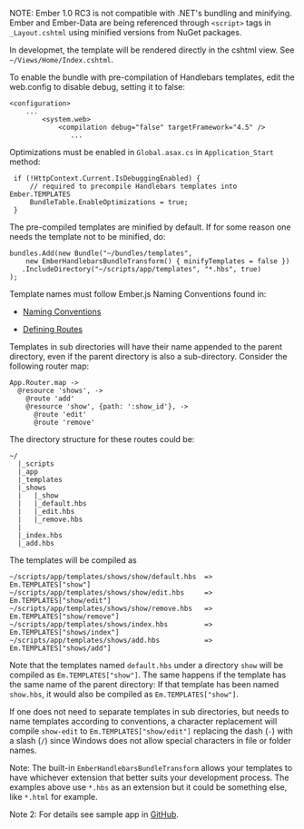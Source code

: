 ﻿NOTE: Ember 1.0 RC3 is not compatible with .NET's bundling and minifying. Ember and Ember-Data are being referenced through `<script>` tags in `_Layout.cshtml` using minified versions from NuGet packages.

In developmet, the template will be rendered directly in the cshtml view. See `~/Views/Home/Index.cshtml`. 

To enable the bundle with pre-compilation of Handlebars templates, edit the web.config to disable debug, setting it to false:

    <configuration>
        ...
            <system.web>
                <compilation debug="false" targetFramework="4.5" />
                   ...

Optimizations must be enabled in `Global.asax.cs` in `Application_Start` method:
             
     if (!HttpContext.Current.IsDebuggingEnabled) {
         // required to precompile Handlebars templates into Ember.TEMPLATES
         BundleTable.EnableOptimizations = true;
     }

 
The pre-compiled templates are minified by default. If for some reason one needs the template not to be minified, do:
              
    bundles.Add(new Bundle("~/bundles/templates",
        new EmberHandlebarsBundleTransform() { minifyTemplates = false })
       .IncludeDirectory("~/scripts/app/templates", "*.hbs", true)
    ); 
                 
Template names must follow Ember.js Naming Conventions found in:

 - [Naming Conventions](http://emberjs.com/guides/concepts/naming-conventions/)

 - [Defining Routes](http://emberjs.com/guides/routing/defining-your-routes/)
                 
Templates in sub directories will have their name appended to the parent directory, even if the parent directory is also a sub-directory. Consider the following router map:
           
    App.Router.map ->
      @resource 'shows', ->
        @route 'add'
        @resource 'show', {path: ':show_id'}, ->
          @route 'edit'
          @route 'remove' 
             
The directory structure for these routes could be:

    ~/
      |_scripts
      |_app
      |_templates
      |_shows
      |   |_show
      |   |_default.hbs
      |   |_edit.hbs
      |   |_remove.hbs
      |
      |_index.hbs
      |_add.hbs 
                  
The templates will be compiled as
                 
    ~/scripts/app/templates/shows/show/default.hbs  => Em.TEMPLATES["show"]
    ~/scripts/app/templates/shows/show/edit.hbs     => Em.TEMPLATES["show/edit"]
    ~/scripts/app/templates/shows/show/remove.hbs   => Em.TEMPLATES["show/remove"]
    ~/scripts/app/templates/shows/index.hbs         => Em.TEMPLATES["shows/index"]
    ~/scripts/app/templates/shows/add.hbs           => Em.TEMPLATES["shows/add"]
                 
Note that the templates named `default.hbs` under a directory `show` will be compiled as `Em.TEMPLATES["show"]`. The same happens if the template has the same name of the parent directory: If that template has been named `show.hbs`, it would also be compiled as `Em.TEMPLATES["show"]`.
                 
If one does not need to separate templates in sub directories, but needs to name templates according to conventions, a character replacement will compile `show-edit` to `Em.TEMPLATES["show/edit"]` replacing the dash (`-`) with a slash (`/`) since Windows does not allow special characters in file or folder names. 

Note: The built-in `EmberHandlebarsBundleTransform` allows your templates to have whichever extension that better suits your development process. The examples above use `*.hbs` as an extension but it could be something else, like `*.html` for example.

Note 2: For details see sample app in [GitHub](https://github.com/Myslik/csharp-ember-handlebars).
